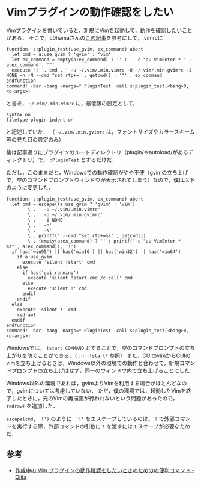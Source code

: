 Vimプラグインの動作確認をしたい
===============================


Vimプラグインを書いていると，新規にVimを起動して，動作を確認したいことがある．
そこで，c0hamaさんの[この記事](http://qiita.com/c0hama/items/4ab505ddebdcfd842e25)を参考にして，.vimrcに

```vim
function! s:plugin_test(use_gvim, ex_command) abort
  let cmd = a:use_gvim ? 'gvim' : 'vim'
  let ex_command = empty(a:ex_command) ? '' : ' -c "au VimEnter * ' . a:ex_command . '"'
  execute '!' . cmd . ' -u ~/.vim/.min.vimrc -U ~/.vim/.min.gvimrc -i NONE -n -N --cmd "set rtp+=' . getcwd() . '"' . ex_command
endfunction
command! -bar -bang -nargs=* PluginTest  call s:plugin_test(<bang>0, <q-args>)
```

と書き， ```~/.vim/.min.vimrc``` に，最低限の設定として，

```vim
syntax on
filetype plugin indent on
```

と記述していた．
（ ```~/.vim/.min.gvimrc``` は，フォントサイズやカラースキーム等の見た目の設定のみ）

後は記事通りにプラグインのルートディレクトリ（plugin/やautoload/があるディレクトリ）で， ```:PluginTest``` とするだけだ．

ただし，このままだと，Windowsでの動作確認がやや不便（gvimの立ち上げで，空のコマンドプロンプトウィンドウが表示されてしまう）なので，僕は以下のように変更した．

```vim
function! s:plugin_test(use_gvim, ex_command) abort
  let cmd = escape((a:use_gvim ? 'gvim' : 'vim')
        \ . ' -u ~/.vim/.min.vimrc'
        \ . ' -U ~/.vim/.min.gvimrc'
        \ . ' -i NONE'
        \ . ' -n'
        \ . ' -N'
        \ . printf(' --cmd "set rtp+=%s"', getcwd())
        \ . (empty(a:ex_command) ? '' : printf('-c "au VimEnter * %s"', a:ex_command)), '!')
  if has('win95') || has('win16') || has('win32') || has('win64')
    if a:use_gvim
      execute 'silent !start' cmd
    else
      if has('gui_running')
        execute 'silent !start cmd /c call' cmd
      else
        execute 'silent !' cmd
      endif
    endif
  else
    execute 'silent !' cmd
    redraw!
  endif
endfunction
command! -bar -bang -nargs=* PluginTest  call s:plugin_test(<bang>0, <q-args>)
```

Windowsでは， ```!start COMMAND``` とすることで，空のコマンドプロンプトの立ち上がりを防ぐことができる．（ ```:h :!start*``` 参照）
また，CUIのvimからCUIのvimを立ち上げるときは，Windows以外の環境での動作と合わせて，新規コマンドプロンプトの立ち上げはせず，同一のウィンドウ内で立ち上げることにした．

Windows以外の環境であれば，gvimよりVimを利用する場合がほとんどなので，gvimについては考慮していない．
ただ，僕の環境では，起動したVimを終了したときに，元のVimの再描画が行われないという問題があったので， ```redraw!``` を追加した．

```escape(cmd, '!')``` のように ``` '!'``` をエスケープしているのは， ```!``` で外部コマンドを実行する際，外部コマンドの引数に ```!``` を渡すにはエスケープが必要なためだ．


## 参考

- [作成中の Vim プラグインの動作確認をしたいときのためのの便利コマンド - Qiita](http://qiita.com/c0hama/items/4ab505ddebdcfd842e25)
